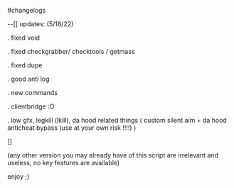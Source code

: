 #changelogs

--[[
updates: (5/18/22)

. fixed void

. fixed checkgrabber/ checktools / getmass

. fixed dupe

. good anti log

. new commands

. clientbridge :O

. low gfx, legkill (lkill), da hood related things ( custom silent aim + da hood anticheat bypass (use at your own risk !!!!) )

]]

(any other version you may already have of this script are irrelevant and useless, no key features are available)

enjoy ;)

